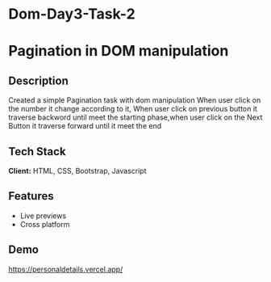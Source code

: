 # Dom-Day3-Task-2

# Pagination in DOM manipulation




## Description
Created a simple Pagination task with dom manipulation When user click on the number it change according to it, When user click on previous button it traverse backword until meet the starting phase,when user click on the Next Button it traverse forward until it meet the end


## Tech Stack

**Client:** HTML, CSS, Bootstrap, Javascript




## Features
- Live previews
- Cross platform


## Demo

https://personaldetails.vercel.app/

